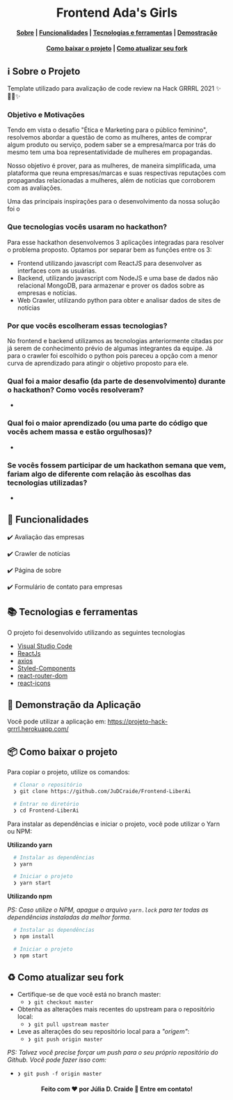 <p align="center">
  <h1 align="center">Frontend Ada's Girls</h1>
</p>

<h4 align="center">
  <a href="#information_source-sobre-o-projeto">Sobre</a> |
  <a href="#nut_and_bolt-funcionalidades">Funcionalidades</a> |
  <a href="#books-tecnologias-e-ferramentas">Tecnologias e ferramentas</a> |
  <a href="#running-demonstração-da-aplicação">Demostração</a>
</h4>
<h4 align="center">
  <a href="#package-como-baixar-o-projeto">Como baixar o projeto</a> |
  <a href="#recycle-como-atualizar-seu-fork">Como atualizar seu fork</a>
</h4>

## :information_source: Sobre o Projeto
Template utilizado para avalização de code review na Hack GRRRL 2021 ✨👩‍💻✨
### Objetivo e Motivações
Tendo em vista o desafio "Ética e Marketing para o público feminino", resolvemos abordar a questão de como as mulheres, antes de comprar algum produto ou serviço, podem saber se a empresa/marca por trás do mesmo tem uma boa representatividade de mulheres em propagandas.

Nosso objetivo é prover, para as mulheres, de maneira simplificada, uma plataforma que reuna empresas/marcas e suas respectivas reputações com propagandas relacionadas a mulheres, além de notícias que corroborem com as avaliações.

Uma das principais inspirações para o desenvolvimento da nossa solução foi o

### Que tecnologias vocês usaram no hackathon?
Para esse hackathon desenvolvemos 3 aplicações integradas para resolver o problema proposto.
Optamos por separar bem as funções entre os 3:

- Frontend utilizando javascript com ReactJS para desenvolver as interfaces com as usuárias.
- Backend, utilizando javascript com NodeJS e uma base de dados não relacional MongoDB, para armazenar e prover os dados sobre as empresas e notícias.
- Web Crawler, utilizando python para obter e analisar dados de sites de notícias


### Por que vocês escolheram essas tecnologias?
No frontend e backend utilizamos as tecnologias anteriormente citadas por já serem de conhecimento prévio de algumas integrantes da equipe. Já para o crawler foi escolhido o python pois pareceu a opção com a menor curva de aprendizado para atingir o objetivo proposto para ele.

### Qual foi a maior desafio (da parte de desenvolvimento) durante o hackathon? Como vocês resolveram?
-

### Qual foi o maior aprendizado (ou uma parte do código que vocês achem massa e estão orgulhosas)?
-

### Se vocês fossem participar de um hackathon semana que vem, fariam algo de diferente com relação às escolhas das tecnologias utilizadas?
-

## :nut_and_bolt: Funcionalidades

✔️ Avaliação das empresas

✔️ Crawler de notícias

✔️ Página de sobre

✔️ Formulário de contato para empresas

## :books: Tecnologias e ferramentas

O projeto foi desenvolvido utilizando as seguintes tecnologias

- [Visual Studio Code](https://code.visualstudio.com/)
- [ReactJs](https://reactjs.org/)
- [axios](https://github.com/axios/axios)
- [Styled-Components](https://styled-components.com/)
- [react-router-dom](https://www.npmjs.com/package/react-router-dom)
- [react-icons](https://react-icons.github.io/react-icons/)

## :running: Demonstração da Aplicação

Você pode utilizar a aplicação em: https://projeto-hack-grrrl.herokuapp.com/

## :package: Como baixar o projeto

Para copiar o projeto, utilize os comandos:

```bash
  # Clonar o repositório
  ❯ git clone https://github.com/JuDCraide/Frontend-LiberAi

  # Entrar no diretório
  ❯ cd Frontend-LiberAi
```

Para instalar as dependências e iniciar o projeto, você pode utilizar o Yarn ou NPM:

**Utilizando yarn**

```bash
  # Instalar as dependências
  ❯ yarn

  # Iniciar o projeto
  ❯ yarn start
```

**Utilizando npm**

_PS: Caso utilize o NPM, apague o arquivo `yarn.lock` para ter todas as dependências instaladas da melhor forma._

```bash
  # Instalar as dependências
  ❯ npm install

  # Iniciar o projeto
  ❯ npm start
```

## :recycle: Como atualizar seu fork

- Certifique-se de que você está no branch master:
  - `❯ git checkout master`
- Obtenha as alterações mais recentes do upstream para o repositório local:
  - `❯ git pull upstream master`
- Leve as alterações do seu repositório local para a _"origem"_:
  - `❯ git push origin master`

_PS: Talvez você precise forçar um push para o seu próprio repositório do Github. Você pode fazer isso com:_

- `❯ git push -f origin master`

<h4 align="center">
  Feito com ❤️ por Júlia D. Craide 👋️ Entre em contato!
</h4>
